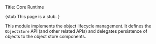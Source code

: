 Title: Core Runtime

{stub
This page is a stub.
}

This module implements the object lifecycle management.  It defines the `ObjectStore` API (and other related APIs) and delegates persistence of objects to the object store components.

<!--
Runtimes

  The <runtimes> module is a parent for the various implementations of
  a runtime for the framework.

  A 'runtime' in this context means providing some or all of:

  * object persistence

  * object identity management

  * bootstrapping the framework

  * service location / dependency injection

  []

  The only implementation currently available is:

  * {{{./dflt/index.html}Default runtime}}

  The <dflt> (default) runtime implementation (as inherited originally
  from Naked Objects Framework) provides all of these services.  Other
  implementations may provide a subset of these (eg the 'embedded' runtime),
  or provide all of these features but using different technologies.



Default Runtime

  The default runtime module comprises a set of modules that provide
  for persistence and entity lifecycle management.  They also provide support
  for remoting (by an abstraction over the persistence mechanism) and
  incorporate a bytecode enhancement API to enable transparent lazy
  loading/unit of work tracking.

  The modules that make up the default runtime are:

  * {{{./runtime/index.html}runtime}} module, providing the core functionality

  * {{{./objectstores/index.html}objectstores}} module, under which there are
    various objectstore implementations (for persisting domain objects)

  * {{{./profilestores/index.html}profilestores}} module, under which there are
    various profilestore implementations (for persisting user preferences)

  * {{{./bytecode/index.html}bytecode}} module, under which there are
    various bytecode enhancement implementations (used for transparent lazy
    loading/unit of work support)

  * {{{./webapp/index.html}webapp}} module, providing the ability to bootstrap t
he
    default runtime within a web application

  * {{{./webserver/index.html}webserver}} module, providing the ability to run
    Isis webapps under a webserver instance (Jetty)

  * {{{./remoting/index.html}remoting}} module, acting as a parent to the
    modules that provide support for client/server deployments


-->
